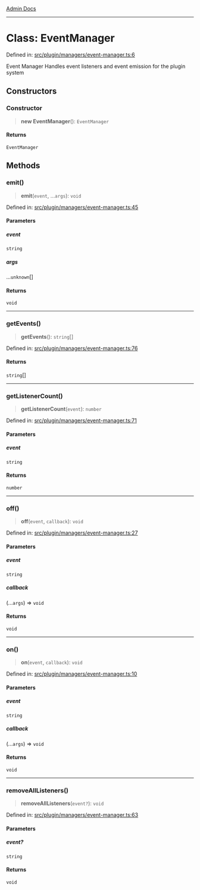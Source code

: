 [Admin Docs](/)

***

# Class: EventManager

Defined in: [src/plugin/managers/event-manager.ts:6](https://github.com/PalisadoesFoundation/talawa-admin/blob/main/src/plugin/managers/event-manager.ts#L6)

Event Manager
Handles event listeners and event emission for the plugin system

## Constructors

### Constructor

> **new EventManager**(): `EventManager`

#### Returns

`EventManager`

## Methods

### emit()

> **emit**(`event`, ...`args`): `void`

Defined in: [src/plugin/managers/event-manager.ts:45](https://github.com/PalisadoesFoundation/talawa-admin/blob/main/src/plugin/managers/event-manager.ts#L45)

#### Parameters

##### event

`string`

##### args

...`unknown`[]

#### Returns

`void`

***

### getEvents()

> **getEvents**(): `string`[]

Defined in: [src/plugin/managers/event-manager.ts:76](https://github.com/PalisadoesFoundation/talawa-admin/blob/main/src/plugin/managers/event-manager.ts#L76)

#### Returns

`string`[]

***

### getListenerCount()

> **getListenerCount**(`event`): `number`

Defined in: [src/plugin/managers/event-manager.ts:71](https://github.com/PalisadoesFoundation/talawa-admin/blob/main/src/plugin/managers/event-manager.ts#L71)

#### Parameters

##### event

`string`

#### Returns

`number`

***

### off()

> **off**(`event`, `callback`): `void`

Defined in: [src/plugin/managers/event-manager.ts:27](https://github.com/PalisadoesFoundation/talawa-admin/blob/main/src/plugin/managers/event-manager.ts#L27)

#### Parameters

##### event

`string`

##### callback

(...`args`) => `void`

#### Returns

`void`

***

### on()

> **on**(`event`, `callback`): `void`

Defined in: [src/plugin/managers/event-manager.ts:10](https://github.com/PalisadoesFoundation/talawa-admin/blob/main/src/plugin/managers/event-manager.ts#L10)

#### Parameters

##### event

`string`

##### callback

(...`args`) => `void`

#### Returns

`void`

***

### removeAllListeners()

> **removeAllListeners**(`event?`): `void`

Defined in: [src/plugin/managers/event-manager.ts:63](https://github.com/PalisadoesFoundation/talawa-admin/blob/main/src/plugin/managers/event-manager.ts#L63)

#### Parameters

##### event?

`string`

#### Returns

`void`
